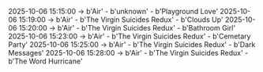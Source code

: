 2025-10-06 15:15:00 -> b'Air' - b'unknown' - b'Playground Love'
2025-10-06 15:19:00 -> b'Air' - b'The Virgin Suicides Redux' - b'Clouds Up'
2025-10-06 15:20:00 -> b'Air' - b'The Virgin Suicides Redux' - b'Bathroom Girl'
2025-10-06 15:23:00 -> b'Air' - b'The Virgin Suicides Redux' - b'Cemetary Party'
2025-10-06 15:25:00 -> b'Air' - b'The Virgin Suicides Redux' - b'Dark Messages'
2025-10-06 15:28:00 -> b'Air' - b'The Virgin Suicides Redux' - b'The Word Hurricane'
